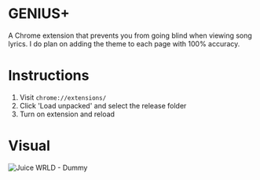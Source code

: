 # GENIUS+
A Chrome extension that prevents you from going blind when viewing song lyrics. I do plan on adding the theme to each page with 100% accuracy.

# Instructions
1. Visit `chrome://extensions/`
2. Click 'Load unpacked' and select the release folder
3. Turn on extension and reload

# Visual

![Juice WRLD - Dummy](https://i.ibb.co/Vmd6dn4/image.png)
